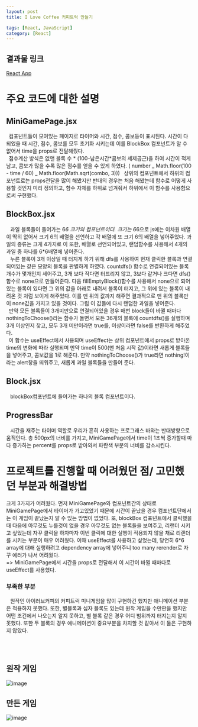 ```yaml
---
layout: post
title: I Love Coffee 커피트럭 만들기

tags: [React, JavaScript]
category: [React]
---
```


## 결과물 링크

[React App](https://i-love-coffee-coffeetruck.vercel.app/)

# 주요 코드에 대한 설명

## MiniGamePage.jsx

&ensp;컴포넌트들이 모여있는 페이지로 타이머와 시간, 점수, 콤보등이 표시된다. 시간이 다 되었을 때 시간, 점수, 콤보를 모두 초기화 시키는데 이를 BlockBox 컴포넌트가 알 수 없어서 time을 props로 전달해줬다.
<br/>&ensp;점수계산 방식은 없앤 블록 수 * (100-남은시간*콤보의 세제곱근)을 하여 시간이 적게 남고, 콤보가 많을 수록 많은 점수를 얻을 수 있게 하였다. ( number _ Math.floor(100 - time / 60) _ Math.floor(Math.sqrt(combo, 3)))
&ensp;상위의 컴포넌트에서 하위의 컴포넌트로는 props전달을 많이 해봤지만 반대의 경우는 처음 해봤는데 함수로 어떻게 사용할 것인지 미리 정의하고, 함수 자체를 하위로 넘겨줘서 하위에서 이 함수를 사용함으로써 구현했다.

## BlockBox.jsx

&ensp; 과일 블록들이 들어가는 6*6 크기의 컴포넌트이다. 크기는 6*6으로 js에는 이차원 배열이 딱히 없어서 크기 6의 배열을 선언하고 각 배열에 또 크기 6의 배열을 넣어주었다. 과일의 종류는 크게 4가지로 이 또한, 배열로 선언되어있고, 랜덤함수를 사용해서 4개의 과일 중 하나를 6\*6배열에 넣어준다.
<br/>
&ensp; 누른 블록이 3개 이상일 때 터지게 하기 위해 dfs를 사용하여 현재 클릭한 블록과 연결되어있는 같은 모양의 블록을 판별하게 하였다.
countdfs() 함수로 연결되어있는 블록 개수가 몇개인지 세어주고, 3개 보다 작다면 터뜨리지 않고, 3보다 같거나 크다면 dfs()함수로 none으로 만들어준다. 다음 fillEmptyBlock()함수를 사용해서 none으로 되어있는 블록이 있다면 그 위의 값을 아래로 내려서 블록이 터지고, 그 위에 있는 블록이 내려온 것 처럼 보이게 해주었다. 이를 맨 위의 값까지 해주면 결과적으로 맨 위의 블록만이 none값을 가지고 있을 것이다. 그럼 이 값들에 다시 랜덤한 과일을 넣어준다.
<br/>
&ensp;만약 모든 블록들이 3개미만으로 연결되어있을 경우 매번 block들이 바뀔 때마다 nothingToChoose()라는 함수가 돌면서 모든 36개의 블록에 countdfs()를 실행하며 3개 이상인지 찾고, 모두 3개 미만이라면 true를, 이상이라면 false를 반환하게 해주었다.
<br/>
&ensp;이 함수는 useEffect에서 사용되며 useEffect는 상위 컴포넌트에서 props로 받아온 time의 변화에 따라 실행되며 만약 time이 500(맨 처음 시작 값)이라면 새롭게 블록들을 넣어주고, 콤보값을 1로 해준다. 만약 nothingToChoose()가 true라면 nothing!이라는 alert창을 띄워주고, 새롭게 과일 블록들을 만들어 준다.

## Block.jsx

&ensp; blockBox컴포넌트에 들어가는 하나의 블록 컴포넌트이다.

## ProgressBar

&ensp; 시간을 재주는 타이머 역할로 우리가 흔히 사용하는 프로그래스 바와는 반대방향으로 움직인다. 총 500px의 너비를 가지고, MiniGamePage에서 time이 1초씩 증가할때 마다 증가하는 percent를 props로 받아와서 파란색 부분의 너비를 감소시킨다.

# 프로젝트를 진행할 때 어려웠던 점/ 고민했던 부분과 해결방법

크게 3가지가 어려웠다. 먼저 MiniGamePage와 컴포넌트간의 상태로 MiniGamePage에서 타이머가 가고있었기 때문에 시간이 끝났을 경우 컴포넌트단에서는 이 게임이 끝났는지 알 수 있는 방법이 없었다. 또, blockBox 컴포넌트에서 클릭했을 때 다음에 아무것도 누를것이 없을 경우 아무것도 없는 블록들을 보여주고, 리랜더 시키고 싶었는데 자꾸 클릭을 하자마자 이번 클릭에 대한 실행이 적용되지 않을 채로 리랜더를 시키는 부분이 매우 어려웠다. 이때 useEffect를 사용하고 싶었는데, 당연히 6\*6 array에 대해 실행하려고 dependency array에 넣어주니 too many rerender로 자꾸 에러가 나서 어려웠다.<br/>
=> MiniGamePage에서 시간을 props로 전달해서 이 시간이 바뀔 때마다로 useEffect를 사용했다.

### 부족한 부분

&ensp; 원작인 아이러브커피의 커피트럭 미니게임을 많이 구현하긴 했지만 애니메이션 부분은 적용하지 못했다. 또한, 별블록과 십자 블록도 있는데 원작 게임을 수만판을 했지만 어떤 조건에서 나오는지 알지 못하고, 별 블록 같은 경우 어디 범위까지 터지는지 알지 못했다. 또한 두 블록의 경우 애니메이션이 중요부분을 차지할 것 같아서 이 둘은 구현하지 않았다.

<br/>
<br/>

## 원작 게임

![image](https://user-images.githubusercontent.com/49175629/153847125-d1cff289-9f45-495a-a7d8-38611df5fe85.png)

## 만든 게임

![image](https://user-images.githubusercontent.com/49175629/153749710-2aa7e343-ae3d-493e-a654-29b7bb5303cd.png)
